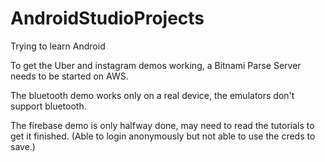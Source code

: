 # AndroidStudioProjects
Trying to learn Android


To get the Uber and instagram demos working, a Bitnami Parse Server needs to be started on AWS.

The bluetooth demo works only on a real device, the emulators don't support bluetooth.

The firebase demo is only halfway done, may need to read the tutorials to get it finished.
(Able to login anonymously but not able to use the creds to save.)
